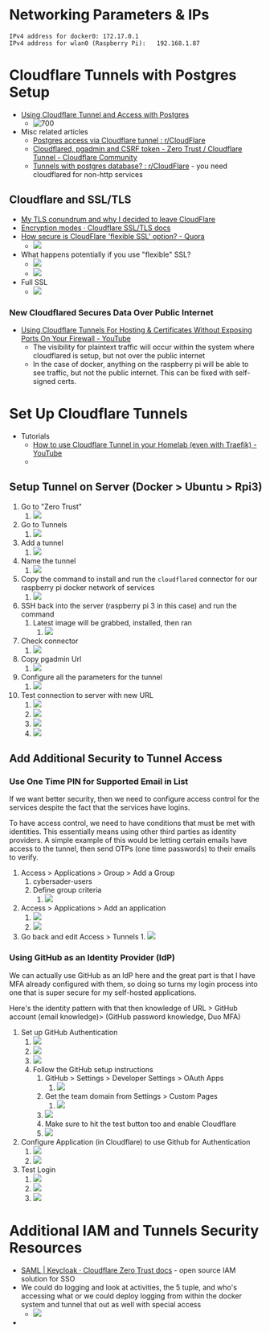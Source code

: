 # Networking Parameters & IPs
```
IPv4 address for docker0: 172.17.0.1
IPv4 address for wlan0 (Raspberry Pi):   192.168.1.87
```

# Cloudflare Tunnels with Postgres Setup
- [Using Cloudflare Tunnel and Access with Postgres](https://blog.cloudflare.com/cloudflare-tunnel-for-postgres/) 
	- ![700](IMG-20231201215700982.png)
- Misc related articles
	- [Postgres access via Cloudflare tunnel : r/CloudFlare](https://www.reddit.com/r/CloudFlare/comments/12tg7wx/postgres_access_via_cloudflare_tunnel/) 
	- [Cloudflared, pgadmin and CSRF token - Zero Trust / Cloudflare Tunnel - Cloudflare Community](https://community.cloudflare.com/t/cloudflared-pgadmin-and-csrf-token/272751)
	- [Tunnels with postgres database? : r/CloudFlare](https://www.reddit.com/r/CloudFlare/comments/rtlca2/tunnels_with_postgres_database/) - you need cloudflared for non-http services

## Cloudflare and SSL/TLS
- [My TLS conundrum and why I decided to leave CloudFlare](https://scotthelme.co.uk/tls-conundrum-and-leaving-cloudflare/)
- [Encryption modes · Cloudflare SSL/TLS docs](https://developers.cloudflare.com/ssl/origin-configuration/ssl-modes/)
- [How secure is CloudFlare 'flexible SSL' option? - Quora](https://www.quora.com/How-secure-is-CloudFlare-flexible-SSL-option)
	- ![](IMG-20231202161219659.png)
- What happens potentially if you use "flexible" SSL?
	- ![](IMG-20231202161646741.png)
	- ![](IMG-20231202161740933.png)
- Full SSL
	- ![](IMG-20231202161800346.png)

### New Cloudflared Secures Data Over Public Internet
- [Using Cloudflare Tunnels For Hosting & Certificates Without Exposing Ports On Your Firewall - YouTube](https://www.youtube.com/watch?v=eojWaJQvqiw&t=346s) 
	- The visibility for plaintext traffic will occur within the system where cloudflared is setup, but not over the public internet
	- In the case of docker, anything on the raspberry pi will be able to see traffic, but not the public internet. This can be fixed with self-signed certs.

# Set Up Cloudflare Tunnels
- Tutorials
	- [How to use Cloudflare Tunnel in your Homelab (even with Traefik) - YouTube](https://www.youtube.com/watch?v=yMmxw-DZ5Ec&list=PLAo444udA0qyan41bUMRNrH1idRk3GsrV&index=13&t=696s)
	- 
## Setup Tunnel on Server (Docker > Ubuntu > Rpi3)
1. Go to "Zero Trust"
	1. ![](IMG-20231202165754906.png)
2. Go to Tunnels
	1. ![](IMG-20231202165820900.png)
3. Add a tunnel
	1. ![](IMG-20231202170759492.png)
4. Name the tunnel
	1. ![](IMG-20231202171458366.png)
5. Copy the command to install and run the `cloudflared` connector for our raspberry pi docker network of services
	1. ![](IMG-20231202171711786.png)
6. SSH back into the server (raspberry pi 3 in this case) and run the command
	1. Latest image will be grabbed, installed, then ran
		1. ![](IMG-20231202171844727.png)
7. Check connector
	1. ![](IMG-20231202172811306.png)
9. Copy pgadmin Url
	1. ![](IMG-20231202173252316.png)
10. Configure all the parameters for the tunnel
	1. ![](IMG-20231202174654722.png)
11. Test connection to server with new URL
	1. ![](IMG-20231202174747278.png)
	2. ![](IMG-20231202174805919.png)
	3. ![](IMG-20231202174942536.png)
	4. ![](IMG-20231202211307950.png)
## Add Additional Security to Tunnel Access

### Use One Time PIN for Supported Email in List
If we want better security, then we need to configure access control for the services despite the fact that the services have logins.  

To have access control, we need to have conditions that must be met with identities.  This essentially means using other third parties as identity providers.  A simple example of this would be letting certain emails have access to the tunnel, then send OTPs (one time passwords) to their emails to verify.

1. Access > Applications > Group > Add a Group
	1. cybersader-users
	2. Define group criteria
		1. ![](IMG-20231202212820954.png)
2. Access > Applications > Add an application
	1. ![](IMG-20231202212103108.png)
	2. ![](IMG-20231202213114693.png)
3. Go back and edit Access > Tunnels
		1. ![](IMG-20231202213423220.png)

### Using GitHub as an Identity Provider (IdP)
We can actually use GitHub as an IdP here and the great part is that I have MFA already configured with them, so doing so turns my login process into one that is super secure for my self-hosted applications.  

Here's the identity pattern with that then knowledge of URL > GitHub account (email knowledge)> (GitHub password knowledge, Duo MFA)

1. Set up GitHub Authentication
	1. ![](IMG-20231202223328627.png)
	2. ![](IMG-20231202223347519.png)
	3. ![](IMG-20231202223407214.png)
	4. Follow the GitHub setup instructions
		1. GitHub > Settings > Developer Settings > OAuth Apps
			1. ![](IMG-20231202223703049.png)
		2. Get the team domain from Settings > Custom Pages
			1. ![](IMG-20231202224135437.png)
		3. ![](IMG-20231202224251217.png)
		4. Make sure to hit the test button too and enable Cloudflare
		5. ![](IMG-20231202224741801.png)
2. Configure Application (in Cloudflare) to use Github for Authentication
	1. ![](IMG-20231202225653149.png)
	2. ![](IMG-20231202225701129.png)
3. Test Login
	1. ![](IMG-20231202225833512.png)
	2. ![](IMG-20231202225855909.png)
	3. ![](IMG-20231202225913757.png)
# Additional IAM and Tunnels Security Resources
- [SAML | Keycloak · Cloudflare Zero Trust docs](https://developers.cloudflare.com/cloudflare-one/identity/idp-integration/keycloak/) - open source IAM solution for SSO
- We could do logging and look at activities, the 5 tuple, and who's accessing what or we could deploy logging from within the docker system and tunnel that out as well with special access
	- ![](IMG-20231202224056321.png)
- 